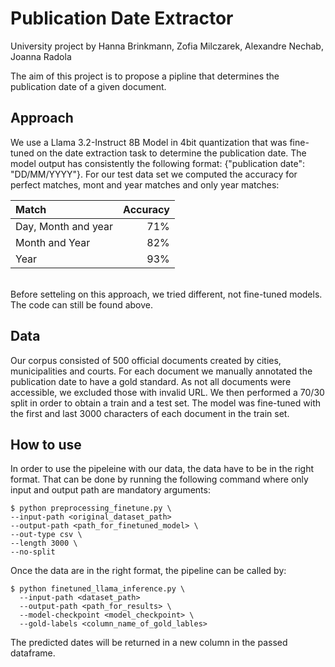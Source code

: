 # Publication Date Extractor

University project by Hanna Brinkmann, Zofia Milczarek, Alexandre Nechab, Joanna Radola

The aim of this project is to propose a pipline that determines the publication date of a given document. 

## Approach
We use a Llama 3.2-Instruct 8B Model in 4bit quantization that was fine-tuned on the date extraction task to determine the publication date. The model output has consistently the following format: {"publication date": "DD/MM/YYYY"}. For our test data set we computed the accuracy for perfect matches, mont and year matches and only year matches: 

|Match              |Accuracy|
|:------------------|-------:|
|Day, Month and year|71%     |
| Month and Year    |  82%   |
| Year              | 93%    |

<br>
Before setteling on this approach, we tried different, not fine-tuned models. The code can still be found above.

## Data

Our corpus consisted of 500 official documents created by cities, municipalities and courts. For each document we manually annotated the publication date to have a gold standard. As not all documents were accessible, we excluded those with invalid URL. We then performed a 70/30 split in order to obtain a train and a test set. The model was fine-tuned with the first and last 3000 characters of each document in the train set. 

## How to use

In order to use the pipeleine with our data, the data have to be in the right format. That can be done by running the following command where only input and output path are mandatory arguments: <br>   
~~~
$ python preprocessing_finetune.py \
--input-path <original_dataset_path>
--output-path <path_for_finetuned_model> \
--out-type csv \
--length 3000 \
--no-split
~~~

Once the data are in the right format, the pipeline can be called by: <br>
~~~
$ python finetuned_llama_inference.py \ 
  --input-path <dataset_path>
  --output-path <path_for_results> \
  --model-checkpoint <model_checkpoint> \
  --gold-labels <column_name_of_gold_lables>
~~~

The predicted dates will be returned in a new column in the passed dataframe.